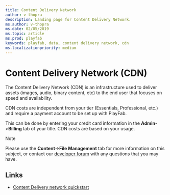```yaml
---
title: Content Delivery Network
author: v-thopra
description: Landing page for Content Delivery Network.
ms.author: v-thopra
ms.date: 02/05/2019
ms.topic: article
ms.prod: playfab
keywords: playfab, data, content delivery network, cdn
ms.localizationpriority: medium
---
```


# Content Delivery Network (CDN)

The Content Delivery Network (CDN) is an infrastructure used to deliver assets (images, audio, binary content, etc) to the end user that focuses on speed and availability.

CDN costs are independent from your tier (Essentials, Professional, etc.) and require a payment account to be set up with PlayFab.

This can be done by entering your credit card information in the **Admin**->**Billing** tab of your title. CDN costs are based on your usage.

> [!NOTE]
> Please use the **Content**->**File Management** tab for more information on this subject, or contact our [developer forum](https://community.playfab.com/) with any questions that you may have.

## Links

* [Content Delivery network quickstart](quickstart.md)
